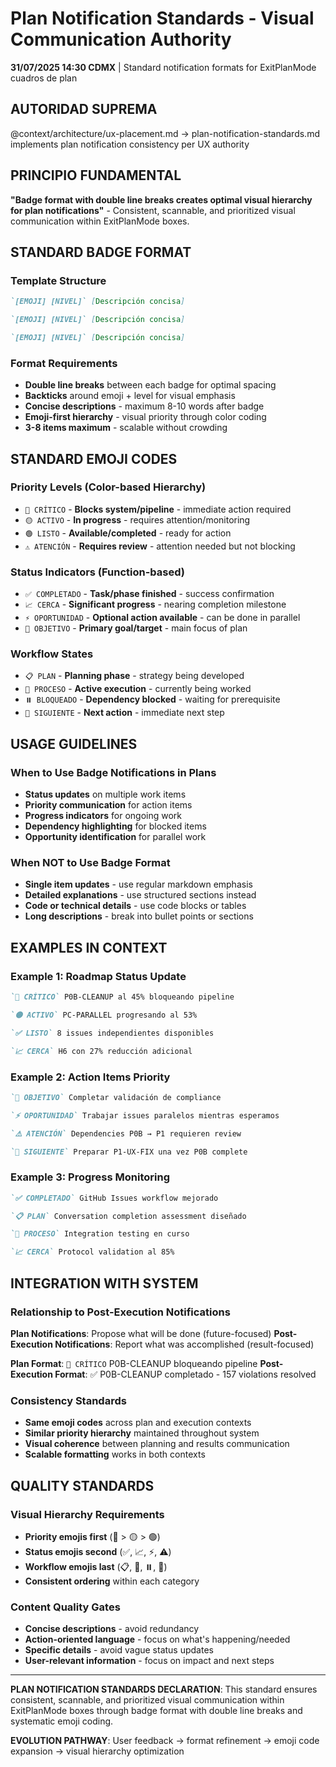 # Plan Notification Standards - Visual Communication Authority

**31/07/2025 14:30 CDMX** | Standard notification formats for ExitPlanMode cuadros de plan

## AUTORIDAD SUPREMA
@context/architecture/ux-placement.md → plan-notification-standards.md implements plan notification consistency per UX authority

## PRINCIPIO FUNDAMENTAL
**"Badge format with double line breaks creates optimal visual hierarchy for plan notifications"** - Consistent, scannable, and prioritized visual communication within ExitPlanMode boxes.

## STANDARD BADGE FORMAT

### Template Structure
```markdown
`[EMOJI] [NIVEL]` [Descripción concisa]

`[EMOJI] [NIVEL]` [Descripción concisa]

`[EMOJI] [NIVEL]` [Descripción concisa]
```

### Format Requirements
- **Double line breaks** between each badge for optimal spacing
- **Backticks** around emoji + level for visual emphasis
- **Concise descriptions** - maximum 8-10 words after badge
- **Emoji-first hierarchy** - visual priority through color coding
- **3-8 items maximum** - scalable without crowding

## STANDARD EMOJI CODES

### Priority Levels (Color-based Hierarchy)
- `🔴 CRÍTICO` - **Blocks system/pipeline** - immediate action required
- `🟡 ACTIVO` - **In progress** - requires attention/monitoring  
- `🟢 LISTO` - **Available/completed** - ready for action
- `⚠️ ATENCIÓN` - **Requires review** - attention needed but not blocking

### Status Indicators (Function-based)
- `✅ COMPLETADO` - **Task/phase finished** - success confirmation
- `📈 CERCA` - **Significant progress** - nearing completion milestone
- `⚡ OPORTUNIDAD` - **Optional action available** - can be done in parallel
- `🎯 OBJETIVO` - **Primary goal/target** - main focus of plan

### Workflow States
- `📋 PLAN` - **Planning phase** - strategy being developed
- `🔄 PROCESO` - **Active execution** - currently being worked
- `⏸️ BLOQUEADO` - **Dependency blocked** - waiting for prerequisite
- `🚀 SIGUIENTE` - **Next action** - immediate next step

## USAGE GUIDELINES

### When to Use Badge Notifications in Plans
- **Status updates** on multiple work items
- **Priority communication** for action items
- **Progress indicators** for ongoing work
- **Dependency highlighting** for blocked items
- **Opportunity identification** for parallel work

### When NOT to Use Badge Format
- **Single item updates** - use regular markdown emphasis
- **Detailed explanations** - use structured sections instead
- **Code or technical details** - use code blocks or tables
- **Long descriptions** - break into bullet points or sections

## EXAMPLES IN CONTEXT

### Example 1: Roadmap Status Update
```markdown
`🔴 CRÍTICO` P0B-CLEANUP al 45% bloqueando pipeline

`🟡 ACTIVO` PC-PARALLEL progresando al 53%

`✅ LISTO` 8 issues independientes disponibles

`📈 CERCA` H6 con 27% reducción adicional
```

### Example 2: Action Items Priority
```markdown
`🎯 OBJETIVO` Completar validación de compliance

`⚡ OPORTUNIDAD` Trabajar issues paralelos mientras esperamos

`⚠️ ATENCIÓN` Dependencies P0B → P1 requieren review

`🚀 SIGUIENTE` Preparar P1-UX-FIX una vez P0B complete
```

### Example 3: Progress Monitoring
```markdown
`✅ COMPLETADO` GitHub Issues workflow mejorado

`📋 PLAN` Conversation completion assessment diseñado

`🔄 PROCESO` Integration testing en curso

`📈 CERCA` Protocol validation al 85%
```

## INTEGRATION WITH SYSTEM

### Relationship to Post-Execution Notifications
**Plan Notifications**: Propose what will be done (future-focused)
**Post-Execution Notifications**: Report what was accomplished (result-focused)

**Plan Format**: `🔴 CRÍTICO` P0B-CLEANUP bloqueando pipeline
**Post-Execution Format**: ✅ P0B-CLEANUP completado - 157 violations resolved

### Consistency Standards
- **Same emoji codes** across plan and execution contexts
- **Similar priority hierarchy** maintained throughout system
- **Visual coherence** between planning and results communication
- **Scalable formatting** works in both contexts

## QUALITY STANDARDS

### Visual Hierarchy Requirements
- **Priority emojis first** (🔴 > 🟡 > 🟢)
- **Status emojis second** (✅, 📈, ⚡, ⚠️)
- **Workflow emojis last** (📋, 🔄, ⏸️, 🚀)
- **Consistent ordering** within each category

### Content Quality Gates
- **Concise descriptions** - avoid redundancy
- **Action-oriented language** - focus on what's happening/needed
- **Specific details** - avoid vague status updates
- **User-relevant information** - focus on impact and next steps

---

**PLAN NOTIFICATION STANDARDS DECLARATION**: This standard ensures consistent, scannable, and prioritized visual communication within ExitPlanMode boxes through badge format with double line breaks and systematic emoji coding.

**EVOLUTION PATHWAY**: User feedback → format refinement → emoji code expansion → visual hierarchy optimization